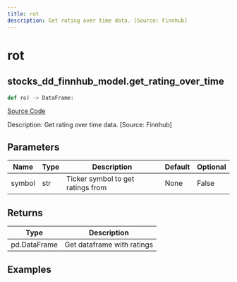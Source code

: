 ```yaml
---
title: rot
description: Get rating over time data. [Source: Finnhub]
---
```

# rot

## stocks_dd_finnhub_model.get_rating_over_time

```python
def ro) -> DataFrame:
```
[Source Code](https://github.com/OpenBB-finance/OpenBBTerminal/tree/main/openbb_terminal/decorators.py#L16)

Description: Get rating over time data. [Source: Finnhub]

## Parameters

| Name | Type | Description | Default | Optional |
| ---- | ---- | ----------- | ------- | -------- |
| symbol | str | Ticker symbol to get ratings from | None | False |

## Returns

| Type | Description |
| ---- | ----------- |
| pd.DataFrame | Get dataframe with ratings |

## Examples

